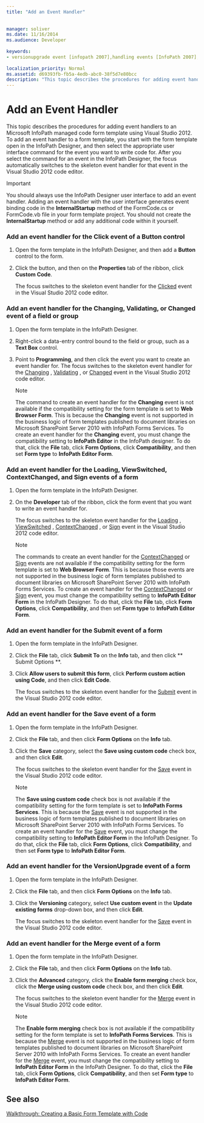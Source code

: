 ```yaml
---
title: "Add an Event Handler"
 
 
manager: soliver
ms.date: 11/16/2014
ms.audience: Developer
 
keywords:
- versionupgrade event [infopath 2007],handling events [InfoPath 2007],Changing event [InfoPath 2007],InfoPath 2007, adding event handlers,Changed event [InfoPath 2007],ContextChanged event [InfoPath 2007],Click event [InfoPath 2007],events [InfoPath 2007], adding event handlers,Sign event [InfoPath 2007],ViewSwitched event [InfoPath 2007],event handling [InfoPath 2007],Merge event [InfoPath 2007],Validating event [InfoPath 2007],Submit event [InfoPath 2007],Save event [InfoPath 2007],Loading event [InfoPath 2007]
 
localization_priority: Normal
ms.assetid: d69393fb-fb5a-4edb-abc0-38f5d7e80bcc
description: "This topic describes the procedures for adding event handlers to an Microsoft InfoPath managed code form template using Visual Studio 2012. To add an event handler to a form template, you start with the form template open in the InfoPath Designer, and then select the appropriate user interface command for the event you want to write code for. After you select the command for an event in the InfoPath Designer, the focus automatically switches to the skeleton event handler for that event in the Visual Studio 2012 code editor."
---
```


# Add an Event Handler

This topic describes the procedures for adding event handlers to an Microsoft InfoPath managed code form template using Visual Studio 2012. To add an event handler to a form template, you start with the form template open in the InfoPath Designer, and then select the appropriate user interface command for the event you want to write code for. After you select the command for an event in the InfoPath Designer, the focus automatically switches to the skeleton event handler for that event in the Visual Studio 2012 code editor.
  
> [!IMPORTANT]
> You should always use the InfoPath Designer user interface to add an event handler. Adding an event handler with the user interface generates event binding code in the **InternalStartup** method of the FormCode.cs or FormCode.vb file in your form template project. You should not create the **InternalStartup** method or add any additional code within it yourself. 
  
### Add an event handler for the Click event of a Button control

1. Open the form template in the InfoPath Designer, and then add a **Button** control to the form. 
    
2. Click the button, and then on the **Properties** tab of the ribbon, click **Custom Code**.
    
    The focus switches to the skeleton event handler for the [Clicked](https://msdn.microsoft.com/library/Microsoft.Office.InfoPath.ButtonEvent.Clicked.aspx) event in the Visual Studio 2012 code editor. 
    
### Add an event handler for the Changing, Validating, or Changed event of a field or group

1. Open the form template in the InfoPath Designer.
    
2. Right-click a data-entry control bound to the field or group, such as a **Text Box** control. 
    
3. Point to **Programming**, and then click the event you want to create an event handler for. The focus switches to the skeleton event handler for the [Changing](https://msdn.microsoft.com/library/Microsoft.Office.InfoPath.XmlEvent.Changing.aspx) , [Validating](https://msdn.microsoft.com/library/Microsoft.Office.InfoPath.XmlEvent.Validating.aspx) , or [Changed](https://msdn.microsoft.com/library/Microsoft.Office.InfoPath.XmlEvent.Changed.aspx) event in the Visual Studio 2012 code editor. 
    
    > [!NOTE]
    > The command to create an event handler for the **Changing** event is not available if the compatibility setting for the form template is set to **Web Browser Form**. This is because the **Changing** event is not supported in the business logic of form templates published to document libraries on Microsoft SharePoint Server 2010 with InfoPath Forms Services. To create an event handler for the **Changing** event, you must change the compatibility setting to **InfoPath Editor** in the InfoPath designer. To do that, click the **File** tab, click **Form Options**, click **Compatibility**, and then set **Form type** to **InfoPath Editor Form**. 
  
### Add an event handler for the Loading, ViewSwitched, ContextChanged, and Sign events of a form

1. Open the form template in the InfoPath Designer.
    
2. On the **Developer** tab of the ribbon, click the form event that you want to write an event handler for. 
    
    The focus switches to the skeleton event handler for the [Loading](https://msdn.microsoft.com/library/Microsoft.Office.InfoPath.FormEvents.Loading.aspx) , [ViewSwitched](https://msdn.microsoft.com/library/Microsoft.Office.InfoPath.FormEvents.ViewSwitched.aspx) , [ContextChanged](https://msdn.microsoft.com/library/Microsoft.Office.InfoPath.FormEvents.ContextChanged.aspx) , or [Sign](https://msdn.microsoft.com/library/Microsoft.Office.InfoPath.FormEvents.Sign.aspx) event in the Visual Studio 2012 code editor. 
    
    > [!NOTE]
    > The commands to create an event handler for the [ContextChanged](https://msdn.microsoft.com/library/Microsoft.Office.InfoPath.FormEvents.ContextChanged.aspx) or [Sign](https://msdn.microsoft.com/library/Microsoft.Office.InfoPath.FormEvents.Sign.aspx) events are not available if the compatibility setting for the form template is set to **Web Browser Form**. This is because those events are not supported in the business logic of form templates published to document libraries on Microsoft SharePoint Server 2010 with InfoPath Forms Services. To create an event handler for the [ContextChanged](https://msdn.microsoft.com/library/Microsoft.Office.InfoPath.FormEvents.ContextChanged.aspx) or [Sign](https://msdn.microsoft.com/library/Microsoft.Office.InfoPath.FormEvents.Sign.aspx) event, you must change the compatibility setting to **InfoPath Editor Form** in the InfoPath Designer. To do that, click the **File** tab, click **Form Options**, click **Compatibility**, and then set **Form type** to **InfoPath Editor Form**. 
  
### Add an event handler for the Submit event of a form

1. Open the form template in the InfoPath Designer.
    
2. Click the **File** tab, click **Submit To** on the **Info** tab, and then click ** Submit Options **.
    
3. Click **Allow users to submit this form**, click **Perform custom action using Code**, and then click **Edit Code**.
    
    The focus switches to the skeleton event handler for the [Submit](https://msdn.microsoft.com/library/Microsoft.Office.InfoPath.FormEvents.Submit.aspx) event in the Visual Studio 2012 code editor. 
    
### Add an event handler for the Save event of a form

1. Open the form template in the InfoPath Designer.
    
2. Click the **File** tab, and then click **Form Options** on the **Info** tab. 
    
3. Click the **Save** category, select the **Save using custom code** check box, and then click **Edit**.
    
    The focus switches to the skeleton event handler for the [Save](https://msdn.microsoft.com/library/Microsoft.Office.InfoPath.FormEvents.Save.aspx) event in the Visual Studio 2012 code editor. 
    
    > [!NOTE]
    > The **Save using custom code** check box is not available if the compatibility setting for the form template is set to **InfoPath Forms Services**. This is because the [Save](https://msdn.microsoft.com/library/Microsoft.Office.InfoPath.FormEvents.Save.aspx) event is not supported in the business logic of form templates published to document libraries on Microsoft SharePoint Server 2010 with InfoPath Forms Services. To create an event handler for the [Save](https://msdn.microsoft.com/library/Microsoft.Office.InfoPath.FormEvents.Save.aspx) event, you must change the compatibility setting to **InfoPath Editor Form** in the InfoPath Designer. To do that, click the **File** tab, click **Form Options**, click **Compatibility**, and then set **Form type** to **InfoPath Editor Form**. 
  
### Add an event handler for the VersionUpgrade event of a form

1. Open the form template in the InfoPath Designer.
    
2. Click the **File** tab, and then click **Form Options** on the **Info** tab. 
    
3. Click the **Versioning** category, select **Use custom event** in the **Update existing forms** drop-down box, and then click **Edit**.
    
    The focus switches to the skeleton event handler for the [Save](https://msdn.microsoft.com/library/Microsoft.Office.InfoPath.FormEvents.Save.aspx) event in the Visual Studio 2012 code editor. 
    
### Add an event handler for the Merge event of a form

1. Open the form template in the InfoPath Designer.
    
2. Click the **File** tab, and then click **Form Options** on the **Info** tab. 
    
3. Click the **Advanced** category, click the **Enable form merging** check box, click the **Merge using custom code** check box, and then click **Edit**.
    
    The focus switches to the skeleton event handler for the [Merge](https://msdn.microsoft.com/library/Microsoft.Office.InfoPath.FormEvents.Merge.aspx) event in the Visual Studio 2012 code editor. 
    
    > [!NOTE]
    > The **Enable form merging** check box is not available if the compatibility setting for the form template is set to **InfoPath Forms Services**. This is because the [Merge](https://msdn.microsoft.com/library/Microsoft.Office.InfoPath.FormEvents.Merge.aspx) event is not supported in the business logic of form templates published to document libraries on Microsoft SharePoint Server 2010 with InfoPath Forms Services. To create an event handler for the [Merge](https://msdn.microsoft.com/library/Microsoft.Office.InfoPath.FormEvents.Merge.aspx) event, you must change the compatibility setting to **InfoPath Editor Form** in the InfoPath Designer. To do that, click the **File** tab, click **Form Options**, click **Compatibility**, and then set **Form type** to **InfoPath Editor Form**. 
  
## See also



[Walkthrough: Creating a Basic Form Template with Code](walkthrough-creating-a-basic-form-template-with-code.md)

